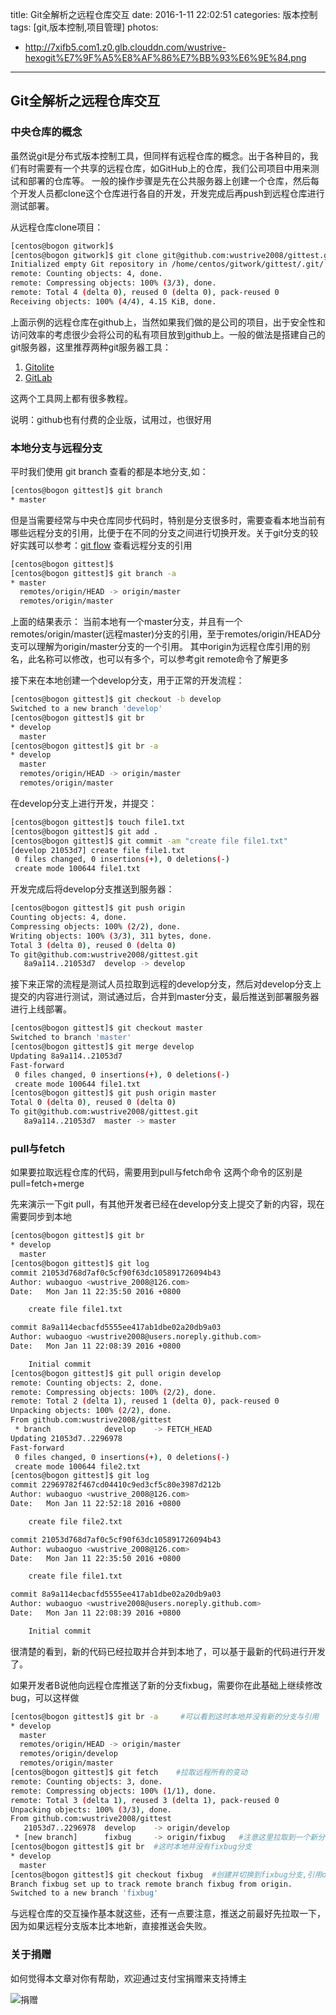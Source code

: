 title: Git全解析之远程仓库交互
date: 2016-1-11 22:02:51
categories: 版本控制
tags: [git,版本控制,项目管理]
photos:
- http://7xifb5.com1.z0.glb.clouddn.com/wustrive-hexogit%E7%9F%A5%E8%AF%86%E7%BB%93%E6%9E%84.png
---

## Git全解析之远程仓库交互

### 中央仓库的概念
虽然说git是分布式版本控制工具，但同样有远程仓库的概念。出于各种目的，我们有时需要有一个共享的远程仓库，如GitHub上的仓库，我们公司项目中用来测试和部署的仓库等。
一般的操作步骤是先在公共服务器上创建一个仓库，然后每个开发人员都clone这个仓库进行各自的开发，开发完成后再push到远程仓库进行测试部署。

从远程仓库clone项目：
```bash
[centos@bogon gitwork]$ 
[centos@bogon gitwork]$ git clone git@github.com:wustrive2008/gittest.git
Initialized empty Git repository in /home/centos/gitwork/gittest/.git/
remote: Counting objects: 4, done.
remote: Compressing objects: 100% (3/3), done.
remote: Total 4 (delta 0), reused 0 (delta 0), pack-reused 0
Receiving objects: 100% (4/4), 4.15 KiB, done.
```

上面示例的远程仓库在github上，当然如果我们做的是公司的项目，出于安全性和访问效率的考虑很少会将公司的私有项目放到github上。一般的做法是搭建自己的git服务器，这里推荐两种git服务器工具：
1. [Gitolite](http://git-scm.com/book/zh/v1/%E6%9C%8D%E5%8A%A1%E5%99%A8%E4%B8%8A%E7%9A%84-Git-Gitolite)
2. [GitLab](https://about.gitlab.com/)

这两个工具网上都有很多教程。

说明：github也有付费的企业版，试用过，也很好用

### 本地分支与远程分支
平时我们使用 git branch 查看的都是本地分支,如：
```bash
[centos@bogon gittest]$ git branch
* master
```

但是当需要经常与中央仓库同步代码时，特别是分支很多时，需要查看本地当前有哪些远程分支的引用，比便于在不同的分支之间进行切换开发。关于git分支的较好实践可以参考：[git flow](https://github.com/nvie/gitflow)
查看远程分支的引用
```bash
[centos@bogon gittest]$ 
[centos@bogon gittest]$ git branch -a
* master
  remotes/origin/HEAD -> origin/master
  remotes/origin/master
```
上面的结果表示：
当前本地有一个master分支，并且有一个remotes/origin/master(远程master)分支的引用，至于remotes/origin/HEAD分支可以理解为origin/master分支的一个引用。
其中origin为远程仓库引用的别名，此名称可以修改，也可以有多个，可以参考git remote命令了解更多

接下来在本地创建一个develop分支，用于正常的开发流程：
```bash
[centos@bogon gittest]$ git checkout -b develop
Switched to a new branch 'develop'
[centos@bogon gittest]$ git br
* develop
  master
[centos@bogon gittest]$ git br -a
* develop
  master
  remotes/origin/HEAD -> origin/master
  remotes/origin/master
```

在develop分支上进行开发，并提交：
```bash
[centos@bogon gittest]$ touch file1.txt
[centos@bogon gittest]$ git add .
[centos@bogon gittest]$ git commit -am "create file file1.txt"
[develop 21053d7] create file file1.txt
 0 files changed, 0 insertions(+), 0 deletions(-)
 create mode 100644 file1.txt
```

开发完成后将develop分支推送到服务器：
```bash
[centos@bogon gittest]$ git push origin 
Counting objects: 4, done.
Compressing objects: 100% (2/2), done.
Writing objects: 100% (3/3), 311 bytes, done.
Total 3 (delta 0), reused 0 (delta 0)
To git@github.com:wustrive2008/gittest.git
   8a9a114..21053d7  develop -> develop
```

接下来正常的流程是测试人员拉取到远程的develop分支，然后对develop分支上提交的内容进行测试，测试通过后，合并到master分支，最后推送到部署服务器进行上线部署。

```bash
[centos@bogon gittest]$ git checkout master
Switched to branch 'master'
[centos@bogon gittest]$ git merge develop
Updating 8a9a114..21053d7
Fast-forward
 0 files changed, 0 insertions(+), 0 deletions(-)
 create mode 100644 file1.txt
[centos@bogon gittest]$ git push origin master
Total 0 (delta 0), reused 0 (delta 0)
To git@github.com:wustrive2008/gittest.git
   8a9a114..21053d7  master -> master
```

### pull与fetch
如果要拉取远程仓库的代码，需要用到pull与fetch命令
这两个命令的区别是pull=fetch+merge

先来演示一下git pull，有其他开发者已经在develop分支上提交了新的内容，现在需要同步到本地
```bash
[centos@bogon gittest]$ git br
* develop
  master
[centos@bogon gittest]$ git log
commit 21053d768d7af0c5cf90f63dc105891726094b43
Author: wubaoguo <wustrive_2008@126.com>
Date:   Mon Jan 11 22:35:50 2016 +0800

    create file file1.txt

commit 8a9a114ecbacfd5555ee417ab1dbe02a20db9a03
Author: wubaoguo <wustrive2008@users.noreply.github.com>
Date:   Mon Jan 11 22:08:39 2016 +0800

    Initial commit
[centos@bogon gittest]$ git pull origin develop
remote: Counting objects: 2, done.
remote: Compressing objects: 100% (2/2), done.
remote: Total 2 (delta 1), reused 1 (delta 0), pack-reused 0
Unpacking objects: 100% (2/2), done.
From github.com:wustrive2008/gittest
 * branch            develop    -> FETCH_HEAD
Updating 21053d7..2296978
Fast-forward
 0 files changed, 0 insertions(+), 0 deletions(-)
 create mode 100644 file2.txt
[centos@bogon gittest]$ git log
commit 22969782f467cd04410c9ed3cf5c80e3987d212b
Author: wubaoguo <wustrive_2008@126.com>
Date:   Mon Jan 11 22:52:18 2016 +0800

    create file file2.txt

commit 21053d768d7af0c5cf90f63dc105891726094b43
Author: wubaoguo <wustrive_2008@126.com>
Date:   Mon Jan 11 22:35:50 2016 +0800

    create file file1.txt

commit 8a9a114ecbacfd5555ee417ab1dbe02a20db9a03
Author: wubaoguo <wustrive2008@users.noreply.github.com>
Date:   Mon Jan 11 22:08:39 2016 +0800

    Initial commit
```
很清楚的看到，新的代码已经拉取并合并到本地了，可以基于最新的代码进行开发了。

如果开发者B说他向远程仓库推送了新的分支fixbug，需要你在此基础上继续修改bug，可以这样做
```bash
[centos@bogon gittest]$ git br -a     #可以看到这时本地并没有新的分支与引用
* develop
  master
  remotes/origin/HEAD -> origin/master
  remotes/origin/develop
  remotes/origin/master
[centos@bogon gittest]$ git fetch    #拉取远程所有的变动
remote: Counting objects: 3, done.
remote: Compressing objects: 100% (1/1), done.
remote: Total 3 (delta 1), reused 3 (delta 1), pack-reused 0
Unpacking objects: 100% (3/3), done.
From github.com:wustrive2008/gittest
   21053d7..2296978  develop    -> origin/develop
 * [new branch]      fixbug     -> origin/fixbug   #注意这里拉取到一个新分支
[centos@bogon gittest]$ git br  #这时本地并没有fixbug分支
* develop
  master
[centos@bogon gittest]$ git checkout fixbug  #创建并切换到fixbug分支,引用origin/fixbug分支
Branch fixbug set up to track remote branch fixbug from origin.
Switched to a new branch 'fixbug'
```

与远程仓库的交互操作基本就这些，还有一点要注意，推送之前最好先拉取一下，因为如果远程分支版本比本地新，直接推送会失败。

### 关于捐赠
如何觉得本文章对你有帮助，欢迎通过支付宝捐赠来支持博主

![捐赠](http://7xifb5.com1.z0.glb.clouddn.com/wustrive-hexo%E6%94%AF%E4%BB%98%E5%AE%9D%E4%BB%98%E6%AC%BE%E4%BA%8C%E7%BB%B4%E7%A0%81%E6%9C%80%E5%B0%8F.png)






